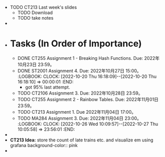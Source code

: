 - TODO CT213 Last week's slides
	- TODO Download
	- TODO take notes
-
- # Tasks (In Order of Importance)
	- DONE CT255 Assignment 1 - Breaking Hash Functions. Due: 2022年10月23日 23:59。
	- DONE ST2001 Assignment 4. Due: 2022年10月27日 15:00。
	  :LOGBOOK:
	  CLOCK: [2022-10-20 Thu 16:18:09]--[2022-10-20 Thu 16:18:10] =>  00:00:01
	  :END:
		- got 95% last attempt.
	- TODO CT2106 Assignment 3. Due: 2022年10月28日 23:59。
	- TODO CT255 Assignment 2 - Rainbow Tables. Due: 2022年11月01日 23:59。
	- TODO CT213 Assignment 1. Due 2022年11月04日 17:00。
	- TODO MA284 Assignment 3. Due: 2022年11月04日 23:00。
	  :LOGBOOK:
	  CLOCK: [2022-10-26 Wed 10:09:57]--[2022-10-27 Thu 10:05:58] =>  23:56:01
	  :END:
-
- **CT213 Idea:** store the count of late trains etc. and visualize em using grafana
  background-color:: pink
-